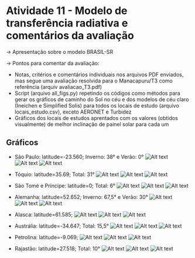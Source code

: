 # Atividade 11 - Modelo de transferência radiativa e comentários da avaliação

-> Apresentação sobre o modelo BRASIL-SR

-> Pontos para comentar da avaliação:

- Notas, critérios e comentários individuais nos arquivos PDF enviados, mas segue uma avaliação resolvida para o Manacapuru/T3 como referência (arquiv avaliacao_T3.pdf)
- Script (arquivo all_figs.py) repetindo os códigos como métodos para gerar os gráficos de caminho do Sol no céu e dos modelos de céu claro (Ineichen e Simplified Solis) para todos os locais de estudo (arquivo locais_estudo.csv), exceto AERONET e Turbidez
- Gráficos dos locais de estudos aprentados com os valores (obtidos visualmente) de melhor inclinação de painel solar para cada um

## Gráficos

- São Paulo: latitude=-23.560; Inverno: 38° e Verão: 0°
![Alt text](figs/Ineichen_SaoPaulo-IAG.png) ![Alt text](figs/Solis_SaoPaulo-IAG.png) ![Alt text](figs/sunpath_SaoPaulo-IAG.png)

- Tóquio: latitude=35.69; Total: 31°
![Alt text](figs/Ineichen_Toquio-JAP.png) ![Alt text](figs/Solis_Toquio-JAP.png) ![Alt text](figs/sunpath_Toquio-JAP.png)

- São Tomé e Príncipe: latitude=0; Total: 6°
![Alt text](figs/Ineichen_SaoTomeePrincipe-STP.png) ![Alt text](figs/Solis_SaoTomeePrincipe-STP.png) ![Alt text](figs/sunpath_SaoTomeePrincipe-STP.png)

- Alemanha: latitude=52.652; Inverno: 67,5° e Verão: 30°
![Alt text](figs/Ineichen_Werneuchen-ALE.png) ![Alt text](figs/Solis_Werneuchen-ALE.png) ![Alt text](figs/sunpath_Werneuchen-ALE.png)

- Alasca: latitude=61.585; 
![Alt text](figs/Ineichen_Alasca-EUA.png) ![Alt text](figs/Solis_Alasca-EUA.png) ![Alt text](figs/sunpath_Alasca-EUA.png)

- Austrália: latitude=-34.647; Total: 15,5°
![Alt text](figs/Ineichen_Darlington-AUS.png) ![Alt text](figs/Solis_Darlington-AUS.png) ![Alt text](figs/sunpath_Darlington-AUS.png)

- Petrolina: latitude=-9.069; 
![Alt text](figs/Ineichen_Petrolina-PTR.png) ![Alt text](figs/Solis_Petrolina-PTR.png) ![Alt text](figs/sunpath_Petrolina-PTR.png)

- Rajastão: latitude=27.518; Total: 10°
![Alt text](figs/Ineichen_Rajastao-IND.png) ![Alt text](figs/Solis_Rajastao-IND.png) ![Alt text](figs/sunpath_Rajastao-IND.png)